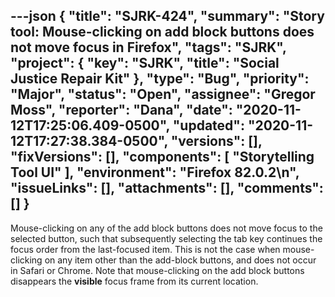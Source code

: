 ---json
{
  "title": "SJRK-424",
  "summary": "Story tool: Mouse-clicking on add block buttons does not move focus in Firefox",
  "tags": "SJRK",
  "project": {
    "key": "SJRK",
    "title": "Social Justice Repair Kit"
  },
  "type": "Bug",
  "priority": "Major",
  "status": "Open",
  "assignee": "Gregor Moss",
  "reporter": "Dana",
  "date": "2020-11-12T17:25:06.409-0500",
  "updated": "2020-11-12T17:27:38.384-0500",
  "versions": [],
  "fixVersions": [],
  "components": [
    "Storytelling Tool UI"
  ],
  "environment": "Firefox 82.0.2\n",
  "issueLinks": [],
  "attachments": [],
  "comments": []
}
---
Mouse-clicking on any of the add block buttons does not move focus to the selected button, such that subsequently selecting the tab key continues the focus order from the last-focused item. This is not the case when mouse-clicking on any item other than the add-block buttons, and does not occur in Safari or Chrome. Note that mouse-clicking on the add block buttons disappears the **visible** focus frame from its current location.

        